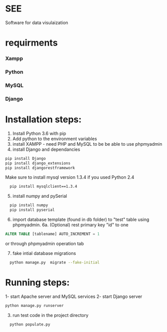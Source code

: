 # SEE
Software for data visulaization 
# requirments 
### Xampp
### Python
### MySQL
### Django
  
# Installation steps:
1. Install Python 3.6 with pip 
2. Add python to the environment variables
3. install XAMPP - need PHP and MySQL to be be able to use phpmyadmin
4. install Django and dependancies
  ```Bash
  pip install Django
  pip install django_extensions
  pip install djangorestframework
  ```
 Make sure to install mysql version 1.3.4 if you used Python 2.4

```Bash
  pip install mysqlclient==1.3.4
```
5. install numpy and pySerial
```Bash
  pip install numpy
  pip install pyserial
```
6. import database template (found in db folder) to "test" table using phpmyadmin.
6a. (Optional) rest primary key "id" to one
```sql
ALTER TABLE [tablename] AUTO_INCREMENT = 1
```
or through phpmyadmin operation tab

7. fake intial database migrations
```Bash
  python manage.py  migrate --fake-initial
```


# Running steps:
1- start Apache server and MySQL services
2- start Django server
```Bash
python manage.py runserver
```
3. run test code in the project directory 
```Bash
  python populate.py
```

